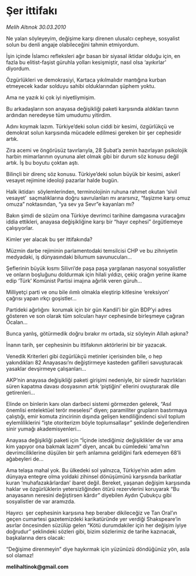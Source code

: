 # Şer ittifakı

*Melih Altınok 30.03.2010*

<div class="yazi"><p>Ne yalan söyleyeyim, değişime karşı direnen ulusalcı cepheye, sosyalist solun bu denli angaje olabileceğini tahmin etmiyordum.</p>
<p>İşin içinde İslamcı refleksleri ağır basan bir siyasal iktidar olduğu için, en fazla bu elitist-faşist güruhla yolları kesişmiştir, nasıl olsa ‘ayıkırlar’ diyordum.</p>
<p>Özgürlükleri ve demokrasiyi, Kartaca yıkılmalıdır mantığına kurban etmeyecek kadar solduyu sahibi olduklarından şüphem yoktu. </p>
<p>Ama ne yazık ki çok iyi niyetliymişim.</p>
<p>Bu arkadaşların son anayasa değişikliği paketi karşısında aldıkları tavrın ardından neredeyse tüm umudumu yitirdim.</p>
<p>Adını koymak lazım. Türkiye’deki solun ciddi bir kesimi, özgürlükçü ve demokrat solun karşısında mücadele edilmesi gereken bir şer cephesidir artık.</p>
<p>Zira acemi ve öngörüsüz tavırlarıyla, 28 Şubat’a zemin hazırlayan psikolojik harbin mimarlarının oyununa alet olmak gibi bir durum söz konusu değil artık. İş bu boyutu çoktan aştı. </p>
<p>Bilinçli bir direnç söz konusu. Türkiye’deki solun büyük bir kesimi, askerî vesayet rejimine ideoloji pazarlar halde bugün.</p>
<p>Halk iktidarı  söylemlerinden, terminolojinin ruhuna rahmet okutan ‘sivil vesayet’  saçmalıklarına doğru savrulanları mı ararsınız, “faşizme karşı omuz omuza” noktasından, “ya sev ya Sevr”e kayanları mı?</p>
<p>Bakın şimdi de sözüm ona Türkiye devrimci tarihine damgasına vuracağını  iddia ettikleri, anayasa değişikliğine karşı bir “hayır cephesi” örgütlemeye çalışıyorlar.</p>
<p>Kimler yer alacak bu şer ittifakında? </p>
<p>Müzmin darbe rejiminin parlamentodaki temsilcisi CHP ve bu zihniyetin medyadaki, iş dünyasındaki bilumum savunucuları...</p>
<p>Şeflerinin büyük kısmı Silivri’de paşa paşa yargılanan nasyonal sosyalistler ve onların boşluğunu doldurmak için hilali yıldızı, çekiç orağın yerine ikame edip ‘Türk’ Komünist Partisi imajına ağırlık veren güruh...</p>
<p>Milliyetçi parti ve onu bile ılımlı olmakla eleştirip kitlesine ‘ereksiyon’  çağrısı yapan ırkçı goşistler...</p>
<p>Partideki ağırlığını  korumak için bir gün Kandil’i bir gün BDP’yi adres gösteren ve son olarak tüm solcuları hayır cephesinde birleşmeye çağıran Öcalan...</p>
<p>Bunca yanlış, götürmedik doğru bırakır mı ortada, siz söyleyin Allah aşkına?</p>
<p>İnanın tarih, şer cephesinin bu ittifakının aktörlerini bir bir yazacak. </p>
<p>Venedik Kriterleri gibi özgürlükçü metinler içerisinden bile, o hep yakındıkları 82 Anayasası’nı değiştirmeye kasteden gafilleri savuşturacak yasaklar devşirmeye çalışanları...</p>
<p>AKP’nin anayasa değişikliği paketi girişimi nedeniyle, bir süredir hazırlıkları süren kapatma davası dosyasının artık ‘piştiğini’ ellerini ovuşturarak dile getirenleri...</p>
<p>Elinde on binlerin kanı olan darbeci sistemi görmezden gelerek, “Asıl önemlisi entelektüel terör meselesi” diyen; paramiliter grupların bastırmaya çalıştığı, emir komuta zincirinin dışında gelişen kendiliğindenci sivil toplum eylemliliklerini “işte otoriterizm böyle toplumsallaşır” şeklinde değerlendiren sinir yumağı akademisyenleri...</p>
<p>Anayasa değişikliği paketi için “İçinde istediğimiz değişiklikler de var ama kim yapıyor ona bakmak lazım” diyen, ancak bu cümledeki ‘ama’nın devrimciliklerine düşülen bir şerh anlamına geldiğini fark edemeyen 68’li ağabeyleri de...</p>
<p>Ama telaşa mahal yok. Bu ülkedeki sol yalnızca, Türkiye’nin adım adım dünyaya entegre olma yoldaki zihinsel dönüşümünü karşısında barikatlar kuran ‘muhafazakârlardan’ ibaret değil. Bereket, yaşanan değişim karşısında haklar ve özgürlüklerin yetersizliğinden ötürü rezervlerini koruyarak “Bu anayasanın neresini değiştirsen kârdır” diyebilen Aydın Çubukçu gibi sosyalistler de var aramızda. </p>
<p>Hayırcı  şer cephesinin karşısına hep beraber dikileceğiz ve Tan Oral’ın geçen cumartesi gazetemizdeki karikatüründe yer verdiği Shakspeare’in asırlar öncesinden süzülüp gelen “Kötü durumdakiler için her değişim iyiye doğrudur” şeklindeki sözleri gibi, bizim sözlerimiz de tarihe kazınacak, başkalarına ders olacak:</p>
<p>“Değişime direnmeyin” diye haykırmak için yüzünüzü döndüğünüz yön, asla sol olamaz!</p>
<p><b>melihaltinok@gmail.com</b></p></div>
